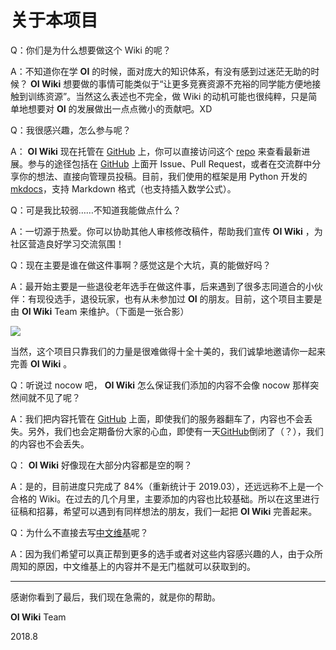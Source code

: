 # 关于本项目

Q：你们是为什么想要做这个 Wiki 的呢？

A：不知道你在学 **OI** 的时候，面对庞大的知识体系，有没有感到过迷茫无助的时候？ **OI Wiki** 想要做的事情可能类似于“让更多竞赛资源不充裕的同学能方便地接触到训练资源”。当然这么表述也不完全，做 Wiki 的动机可能也很纯粹，只是简单地想要对 **OI** 的发展做出一点点微小的贡献吧。XD

Q：我很感兴趣，怎么参与呢？

A： **OI Wiki** 现在托管在 [GitHub](https://github.com/24OI/OI-wiki) 上，你可以直接访问这个 [repo](https://github.com/24OI/OI-wiki) 来查看最新进展。参与的途径包括在 [GitHub](https://github.com/24OI/OI-wiki) 上面开 Issue、Pull Request，或者在交流群中分享你的想法、直接向管理员投稿。目前，我们使用的框架是用 Python 开发的 [mkdocs](https://mkdocs.readthedocs.io)，支持 Markdown 格式（也支持插入数学公式）。

Q：可是我比较弱……不知道我能做点什么？

A：一切源于热爱。你可以协助其他人审核修改稿件，帮助我们宣传 **OI Wiki** ，为社区营造良好学习交流氛围！

Q：现在主要是谁在做这件事啊？感觉这是个大坑，真的能做好吗？

A：最开始主要是一些退役老年选手在做这件事，后来遇到了很多志同道合的小伙伴：有现役选手，退役玩家，也有从未参加过 **OI** 的朋友。目前，这个项目主要是由 **OI Wiki** Team 来维护。（下面是一张合影）

<a href="https://github.com/24OI/OI-wiki/graphs/contributors"><img src="https://opencollective.com/oi-wiki/contributors.svg?width=890&button=false" /></a>

当然，这个项目只靠我们的力量是很难做得十全十美的，我们诚挚地邀请你一起来完善 **OI Wiki** 。

Q：听说过 nocow 吧， **OI Wiki** 怎么保证我们添加的内容不会像 nocow 那样突然间就不见了呢？

A：我们把内容托管在 [GitHub](https://github.com/24OI/OI-wiki) 上面，即使我们的服务器翻车了，内容也不会丢失。另外，我们也会定期备份大家的心血，即使有一天[GitHub](https://github.com/24OI/OI-wiki)倒闭了（？），我们的内容也不会丢失。

Q： **OI Wiki** 好像现在大部分内容都是空的啊？

A：是的，目前进度只完成了 84%（重新统计于 2019.03），还远远称不上是一个合格的 Wiki。在过去的几个月里，主要添加的内容也比较基础。所以在这里进行征稿和招募，希望可以遇到有同样想法的朋友，我们一起把 **OI Wiki** 完善起来。

Q：为什么不直接去写[中文维基](https://zh.wikipedia.org/)呢？

A：因为我们希望可以真正帮到更多的选手或者对这些内容感兴趣的人，由于众所周知的原因，中文维基上的内容并不是无门槛就可以获取到的。

* * *

感谢你看到了最后，我们现在急需的，就是你的帮助。

 **OI Wiki** Team

2018.8
